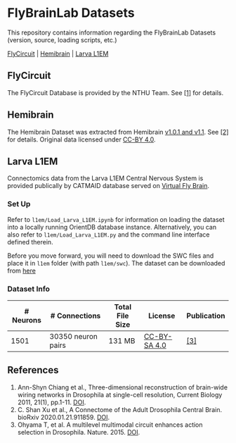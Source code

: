# FlyBrainLab Datasets
This repository contains information regarding the FlyBrainLab Datasets (version, source, loading scripts, etc.)

[FlyCircuit](#flycircuit) | [Hemibrain](#hemibrain) | [Larva L1EM](#larva-l1em)

## FlyCircuit
The FlyCircuit Database is provided by the NTHU Team. See [[1]](#ref-1) for details.

## Hemibrain
The Hemibrain Dataset was extracted from Hemibrain [v1.0.1 and v1.1](https://www.janelia.org/project-team/flyem/hemibrain). See [[2]](#ref-2) for details. Original data licensed under [CC-BY 4.0](https://creativecommons.org/licenses/by/4.0/).

## Larva L1EM
Connectomics data from the Larva L1EM Central Nervous System is provided publically by CATMAID database served on [Virtual Fly Brain](https://l1em.catmaid.virtualflybrain.org). 

### Set Up
Refer to `l1em/Load_Larva_L1EM.ipynb` for information on loading the dataset into a locally running OrientDB database instance.
Alternatively, you can also refer to `l1em/Load_Larva_L1EM.py` and the command line interface defined therein.

Before you move forward, you will need to download the SWC files and place it in `l1em` folder (with path `l1em/swc`).
The dataset can be downloaded from [here](TODO)

### Dataset Info

|# Neurons|# Connections| Total File Size | License | Publication |
| --------|-------------| --------------- | ------- | ----------- |
| 1501    | 30350 neuron pairs | 131 MB   | [CC-BY-SA 4.0](https://creativecommons.org/licenses/by-sa/4.0/legalcode)| [[3]](#ref-3)


## References
1. <a name="ref-1"></a> Ann-Shyn Chiang et al., Three-dimensional reconstruction of brain-wide wiring networks in Drosophila at single-cell resolution, Current Biology 2011, 21(1), pp.1-11. [DOI](https://doi.org/10.1016/j.cub.2010.11.056).
2. <a name="ref-2"></a> C. Shan Xu et al., A Connectome of the Adult Drosophila Central Brain. bioRxiv 2020.01.21.911859. [DOI](https://doi.org/10.1101/2020.01.21.911859).
3. <a name="ref-3"></a> Ohyama T, et al. A multilevel multimodal circuit enhances action selection in Drosophila. Nature. 2015. [DOI](https://doi.org/10.1038/nature14297).
